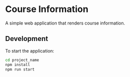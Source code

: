 # Course Information

A simple web application that renders course information.

## Development

To start the application:

```bash
cd project_name
npm install
npm run start
```

